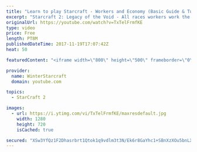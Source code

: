 ```yaml
---
title: "Learn to play Starcraft - Workers and Economy (Basic Guide & Tutorial)"
excerpt: "Starcraft 2: Legacy of the Void - All races workers work the same (mule notwithstanding!)  Wiki on mining: http://wiki.teamliquid.net/starcraft2/Mining_Minerals"
originalUrl: https://youtube.com/watch?v=TxTelFrmfKE
type: video
price: Free
length: PT8M
publishedDateTime: 2017-11-19T17:07:42Z
heat: 50

featuredContent: "<iframe width=\"800\" height=\"500\" frameborder=\"0\" src=\"https://www.youtube.com/embed/TxTelFrmfKE\" allow=\"accelerometer; autoplay; encrypted-media; gyroscope; picture-in-picture\" allowfullscreen></iframe>"

provider:
  name: WinterStarcraft
  domain: youtube.com

topics:
  - StarCraft 2

images:
  - url: https://i.ytimg.com/vi/TxTelFrmfKE/maxresdefault.jpg
    width: 1280
    height: 720
    isCached: true

secured: "XSw3YfQz1F2Dhasrbrt1Qtok1q9vdlm3t3N/Ek6r8GaYhc1+SBnXzXOu5bnLXxuF5/Kx3N8A9GSuK3tAqZTYYuC1lw8FnisKTz2hGf1b64AIQNwxBV0DnULw+AoRYCyWp7LL7+YzkV1XtQFQUsMXKANKdVmlsg+CYfwimSmi9gHug0aAg3kK4DZIhuahmsHJsebMipdfW5gyJYizWZ/gKi9qZEORQcmvijbNNhbiJN0Orfazp+uZA+0G3ddYv8hvjU5NYBodqYpvh7xGlZj65ukHcgBB18Hcbtc+Tx7AIlgbfFdkDIK5qqCdqrgPFfcdnBJoS5GwJoDzQ9Pst9DiV0OGmOXl2B2BwtfyB16riXsvoyDp8NnYpVtcecvi2xvrCDYK2sv4AcqM8ITnzjm1opqQXsPtgOTTyfS21+Vtl3c=;JQuwQXY/N5jiW7dy95qpjg=="
---
```


